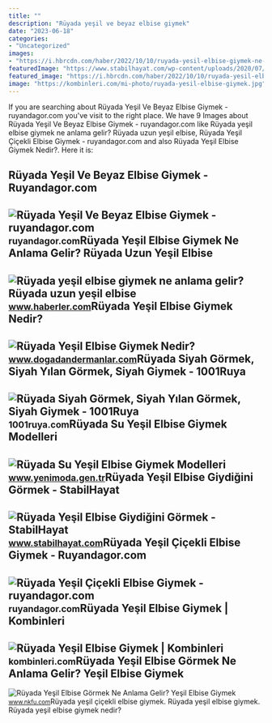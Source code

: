 ```yaml
---
title: ""
description: "Rüyada yeşil ve beyaz elbise giymek"
date: "2023-06-18"
categories:
- "Uncategorized"
images:
- "https://i.hbrcdn.com/haber/2022/10/10/ruyada-yesil-elbise-giymek-ne-anlama-gelir-15348332_2917_amp.jpg"
featuredImage: "https://www.stabilhayat.com/wp-content/uploads/2020/07/rüyada-yeşl-elbise-giymek-yeşil-elbise-giydiğini-görmek-800x445.jpg"
featured_image: "https://i.hbrcdn.com/haber/2022/10/10/ruyada-yesil-elbise-giymek-ne-anlama-gelir-15348332_2917_amp.jpg"
image: "https://kombinleri.com/mi-photo/ruyada-yesil-elbise-giymek.jpg"
---
```


If you are searching about Rüyada Yeşil Ve Beyaz Elbise Giymek - ruyandagor.com you've visit to the right place. We have 9 Images about Rüyada Yeşil Ve Beyaz Elbise Giymek - ruyandagor.com like Rüyada yeşil elbise giymek ne anlama gelir? Rüyada uzun yeşil elbise, Rüyada Yeşil Çiçekli Elbise Giymek - ruyandagor.com and also Rüyada Yeşil Elbise Giymek Nedir?. Here it is:

Rüyada Yeşil Ve Beyaz Elbise Giymek - Ruyandagor.com
----------------------------------------------------

 ![Rüyada Yeşil Ve Beyaz Elbise Giymek - ruyandagor.com](https://images.ruyandagor.com/2017/04/yesil-ve-beyaz-elbise-giymek-0144.jpg) <small>ruyandagor.com</small>Rüyada Yeşil Elbise Giymek Ne Anlama Gelir? Rüyada Uzun Yeşil Elbise
--------------------------------------------------------------------

 ![Rüyada yeşil elbise giymek ne anlama gelir? Rüyada uzun yeşil elbise](https://i.hbrcdn.com/haber/2022/10/10/ruyada-yesil-elbise-giymek-ne-anlama-gelir-15348332_2917_amp.jpg) <small>www.haberler.com</small>Rüyada Yeşil Elbise Giymek Nedir?
---------------------------------

 ![Rüyada Yeşil Elbise Giymek Nedir?](https://www.dogadandermanlar.com/wp-content/uploads/2016/05/ruyada-yesil-elbise-giymek-nedir.jpg) <small>www.dogadandermanlar.com</small>Rüyada Siyah Görmek, Siyah Yılan Görmek, Siyah Giymek - 1001Ruya
----------------------------------------------------------------

 ![Rüyada Siyah Görmek, Siyah Yılan Görmek, Siyah Giymek - 1001Ruya](https://1001ruya.com/wp-content/uploads/Ruyada-Siyah-Gormek-Siyah-Yilan-Gormek-Siyah-Giymek-ne-demek.jpg) <small>1001ruya.com</small>Rüyada Su Yeşil Elbise Giymek Modelleri
---------------------------------------

 ![Rüyada Su Yeşil Elbise Giymek Modelleri](https://www.yenimoda.gen.tr/images/trendyol/TRENDYOLMILLA-Yesil-Potikareli-Cep-Detayli-Elbise-9313.jpg) <small>www.yenimoda.gen.tr</small>Rüyada Yeşil Elbise Giydiğini Görmek - StabilHayat
--------------------------------------------------

 ![Rüyada Yeşil Elbise Giydiğini Görmek - StabilHayat](https://www.stabilhayat.com/wp-content/uploads/2020/07/rüyada-yeşl-elbise-giymek-yeşil-elbise-giydiğini-görmek-800x445.jpg) <small>www.stabilhayat.com</small>Rüyada Yeşil Çiçekli Elbise Giymek - Ruyandagor.com
---------------------------------------------------

 ![Rüyada Yeşil Çiçekli Elbise Giymek - ruyandagor.com](https://images.ruyandagor.com/2017/05/yesil-cicekli-elbise-giymek-1221.jpg) <small>ruyandagor.com</small>Rüyada Yeşil Elbise Giymek | Kombinleri
---------------------------------------

 ![Rüyada Yeşil Elbise Giymek | Kombinleri](https://kombinleri.com/mi-photo/ruyada-yesil-elbise-giymek.jpg) <small>kombinleri.com</small>Rüyada Yeşil Elbise Görmek Ne Anlama Gelir? Yeşil Elbise Giymek
---------------------------------------------------------------

 ![Rüyada Yeşil Elbise Görmek Ne Anlama Gelir? Yeşil Elbise Giymek](https://www.nkfu.com/wp-content/uploads/2015/01/yesil-elbise-1.jpg) <small>www.nkfu.com</small>Rüyada yeşil çiçekli elbise giymek. Rüyada yeşil elbise giymek. Rüyada yeşil elbise giymek nedir?
